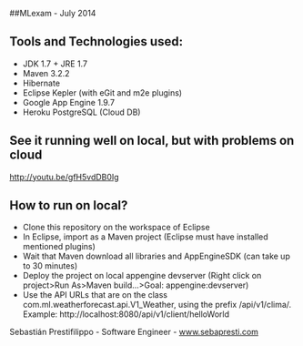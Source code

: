 ##MLexam - July 2014

## Tools and Technologies used:
- JDK 1.7 + JRE 1.7
- Maven 3.2.2
- Hibernate
- Eclipse Kepler (with eGit and m2e plugins)
- Google App Engine 1.9.7
- Heroku PostgreSQL (Cloud DB)

## See it running well on local, but with problems on cloud
http://youtu.be/gfH5vdDB0Ig

## How to run on local?
- Clone this repository on the workspace of Eclipse
- In Eclipse, import as a Maven project (Eclipse must have installed mentioned plugins)
- Wait that Maven download all libraries and AppEngineSDK (can take up to 30 minutes)
- Deploy the project on local appengine devserver (Right click on project>Run As>Maven build...>Goal: appengine:devserver)
- Use the API URLs that are on the class com.ml.weatherforecast.api.V1_Weather, using the prefix /api/v1/clima/. 
Example: http://localhost:8080/api/v1/client/helloWorld


Sebastián Prestifilippo - 
Software Engineer - 
www.sebapresti.com
